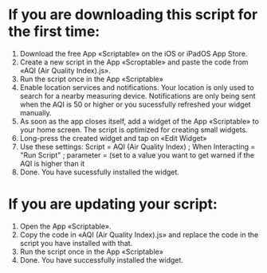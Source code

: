 # If you are downloading this script for the first time:

1. Download the free App «Scriptable» on the iOS or iPadOS App Store.
2. Create a new script in the App «Scroptable» and paste the code from «AQI (Air Quality Index).js».
3. Run the script once in the App «Scriptable»
4. Enable location services and notifications. Your location is only used to search for a nearby measuring device. Notifications are only being sent when the AQI is 50 or higher or you sucessfully refreshed your widget manually.
5. As soon as the app closes itself, add a widget of the App «Scriptable» to your home screen. The script is optimized for creating small widgets.
6. Long-press the created widget and tap on «Edit Widget»
7. Use these settings: Script = AQI (Air Quality Index) ; When Interacting = "Run Script" ; parameter = (set to a value you want to get warned if the AQI is higher than it
8. Done. You have sucessfully installed the widget.
 
# If you are updating your script:

1. Open the App «Scriptable».
2. Copy the code in «AQI (Air Quality Index).js» and replace the code in the script you have installed with that.
3. Run the script once in the App «Scriptable»
4. Done. You have successfully installed the widget.
